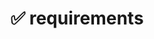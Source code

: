 ---
title: "✅ requirements"
external_url: https://github.com/fabrikage/requirements
description: "a simple php library to check if your server meets the requirements for your application"
composer_command: "composer require fabrikage/requirements"
---